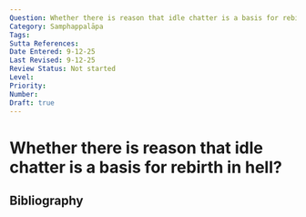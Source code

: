 ```yaml
---
Question: Whether there is reason that idle chatter is a basis for rebirth in hell?
Category: Samphappalāpa
Tags: 
Sutta References: 
Date Entered: 9-12-25
Last Revised: 9-12-25
Review Status: Not started
Level: 
Priority: 
Number: 
Draft: true
---
```


# Whether there is reason that idle chatter is a basis for rebirth in hell?

## Bibliography

<!-- 

Notes:



-->
